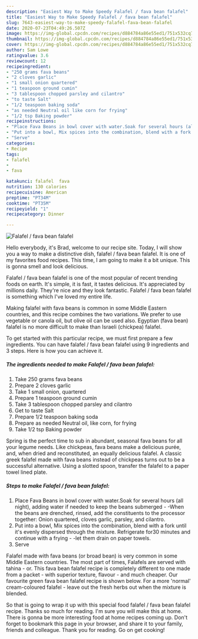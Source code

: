 ```yaml
---
description: "Easiest Way to Make Speedy Falafel / fava bean falafel"
title: "Easiest Way to Make Speedy Falafel / fava bean falafel"
slug: 7643-easiest-way-to-make-speedy-falafel-fava-bean-falafel
date: 2020-07-23T04:49:26.507Z
image: https://img-global.cpcdn.com/recipes/d884784a86e55ed1/751x532cq70/falafel-fava-bean-falafel-recipe-main-photo.jpg
thumbnail: https://img-global.cpcdn.com/recipes/d884784a86e55ed1/751x532cq70/falafel-fava-bean-falafel-recipe-main-photo.jpg
cover: https://img-global.cpcdn.com/recipes/d884784a86e55ed1/751x532cq70/falafel-fava-bean-falafel-recipe-main-photo.jpg
author: Sam Lowe
ratingvalue: 3.6
reviewcount: 12
recipeingredient:
- "250 grams fava beans"
- "2 cloves garlic"
- "1 small onion quartered"
- "1 teaspoon ground cumin"
- "3 tablespoon chopped parsley and cilantro"
- "to taste Salt"
- "1/2 teaspoon baking soda"
- "as needed Neutral oil like corn for frying"
- "1/2 tsp Baking powder"
recipeinstructions:
- "Place Fava Beans in bowl cover with water.Soak for several hours (all night), adding water if needed to keep the beans submerged -When the beans are drenched, rinsed, add the constituents to the processor together: Onion quartered, cloves garlic, parsley, and cilantro."
- "Put into a bowl, Mix spices into the combination, blend with a fork until it&#39;s evenly dispersed through the mixture. Refrigerate for30 minutes and continue with a frying -let them drain on paper towels."
- "Serve"
categories:
- Recipe
tags:
- falafel
- 
- fava

katakunci: falafel  fava 
nutrition: 130 calories
recipecuisine: American
preptime: "PT34M"
cooktime: "PT35M"
recipeyield: "1"
recipecategory: Dinner

---
```



![Falafel / fava bean falafel](https://img-global.cpcdn.com/recipes/d884784a86e55ed1/751x532cq70/falafel-fava-bean-falafel-recipe-main-photo.jpg)

Hello everybody, it's Brad, welcome to our recipe site. Today, I will show you a way to make a distinctive dish, falafel / fava bean falafel. It is one of my favorites food recipes. This time, I am going to make it a bit unique. This is gonna smell and look delicious.

Falafel / fava bean falafel is one of the most popular of recent trending foods on earth. It's simple, it is fast, it tastes delicious. It's appreciated by millions daily. They're nice and they look fantastic. Falafel / fava bean falafel is something which I've loved my entire life.

Making falafel with fava beans is common in some Middle Eastern countries, and this recipe combines the two variations. We prefer to use vegetable or canola oil, but olive oil can be used also. Egyptian (fava bean) falafel is no more difficult to make than Israeli (chickpea) falafel.


To get started with this particular recipe, we must first prepare a few ingredients. You can have falafel / fava bean falafel using 9 ingredients and 3 steps. Here is how you can achieve it.

<!--inarticleads1-->

##### The ingredients needed to make Falafel / fava bean falafel:

1. Take 250 grams fava beans
1. Prepare 2 cloves garlic
1. Take 1 small onion, quartered
1. Prepare 1 teaspoon ground cumin
1. Take 3 tablespoon chopped parsley and cilantro
1. Get to taste Salt
1. Prepare 1/2 teaspoon baking soda
1. Prepare as needed Neutral oil, like corn, for frying
1. Take 1/2 tsp Baking powder


Spring is the perfect time to sub in abundant, seasonal fava beans for all your legume needs. Like chickpeas, fava beans make a delicious purée, and, when dried and reconstituted, an equally delicious falafel. A classic greek falafel made with fava beans instead of chickpeas turns out to be a successful alternative. Using a slotted spoon, transfer the falafel to a paper towel lined plate. 

<!--inarticleads2-->

##### Steps to make Falafel / fava bean falafel:

1. Place Fava Beans in bowl cover with water.Soak for several hours (all night), adding water if needed to keep the beans submerged - -When the beans are drenched, rinsed, add the constituents to the processor together: Onion quartered, cloves garlic, parsley, and cilantro.
1. Put into a bowl, Mix spices into the combination, blend with a fork until it&#39;s evenly dispersed through the mixture. Refrigerate for30 minutes and continue with a frying - -let them drain on paper towels.
1. Serve


Falafel made with fava beans (or broad bean) is very common in some Middle Eastern countries. The most part of times, Falafels are served with tahina - or. This fava bean falafel recipe is completely different to one made from a packet - with superior texture, flavour - and much cheaper. Our favourite green fava bean falafel recipe is shown below. For a more &#39;normal&#39; cream-coloured falafel - leave out the fresh herbs out when the mixture is blended. 

So that is going to wrap it up with this special food falafel / fava bean falafel recipe. Thanks so much for reading. I'm sure you will make this at home. There is gonna be more interesting food at home recipes coming up. Don't forget to bookmark this page in your browser, and share it to your family, friends and colleague. Thank you for reading. Go on get cooking!
